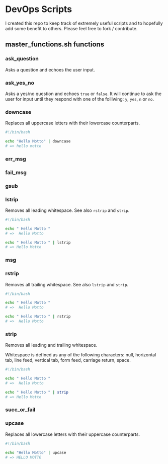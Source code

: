 # DevOps Scripts

I created this repo to keep track of extremely useful scripts and to hopefully
add some benefit to others. Please feel free to fork / contribute.

## master_functions.sh functions

### ask_question

Asks a question and echoes the user input.

### ask_yes_no

Asks a yes/no question and echoes `true` or `false`. It will continue to ask
the user for input until they respond with one of the folllwing: `y`, `yes`,
`n` or `no`.

### downcase

Replaces all uppercase letters with their lowercase counterparts.

```bash
#!/bin/bash

echo "Hello Motto" | downcase
# => hello motto
```

### err_msg

### fail_msg

### gsub

### lstrip

Removes all leading whitespace. See also `rstrip` and `strip`.

```bash
#!/bin/bash

echo " Hello Motto "
# =>  Hello Motto 

echo " Hello Motto " | lstrip
# => Hello Motto 
```

### msg

### rstrip

Removes all trailing whitespace. See also `lstrip` and `strip`.

```bash
#!/bin/bash

echo " Hello Motto "
# =>  Hello Motto 

echo " Hello Motto " | rstrip
# =>  Hello Motto
```

### strip

Removes all leading and trailing whitespace.

Whitespace is defined as any of the following characters: null, horizontal tab,
line feed, vertical tab, form feed, carriage return, space.

```bash
#!/bin/bash

echo " Hello Motto "
# =>  Hello Motto 

echo " Hello Motto " | strip
# => Hello Motto
```

### succ_or_fail

### upcase

Replaces all lowercase letters with their uppercase counterparts.

```bash
#!/bin/bash

echo "Hello Motto" | upcase
# => HELLO MOTTO
```
